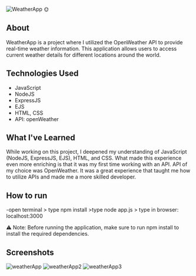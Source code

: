![WeatherApp 🌞](https://github.com/EldarGljiva/weatherApp/assets/116194253/d34d7694-fc13-446e-a2c7-40eb67ca4ead)
## About

WeatherApp is a project where I utilized the OpenWeather API to provide real-time weather information. This application allows users to access current weather details for different locations around the world.

## Technologies Used

- JavaScript
- NodeJS
- ExpressJS
- EJS
- HTML, CSS
- API: openWeather

## What I've Learned

While working on this project, I deepened my understanding of JavaScript (NodeJS, ExpressJS, EJS), HTML, and CSS. What made this experience even more enriching is that it was my first time working with an API. 
 API of my choice was OpenWeather. It was a great experience that taught me how to utilize APIs and made me a more skilled developer.

## How to run
-open terminal > type npm install >type node app.js > type in browser: localhost:3000

⚠️ Note: Before running the application, make sure to run npm install to install the required dependencies.

## Screenshots
![weatherApp](https://github.com/EldarGljiva/weatherApp/assets/116194253/3c02333a-4855-4b5f-9eb7-8558787942a2)
![weatherApp2](https://github.com/EldarGljiva/weatherApp/assets/116194253/0c3e756f-1434-4a23-8386-c74ce9bd3016)
![weatherApp3](https://github.com/EldarGljiva/weatherApp/assets/116194253/d11c3417-e20b-47e3-ac9f-692424cf6ec6)





